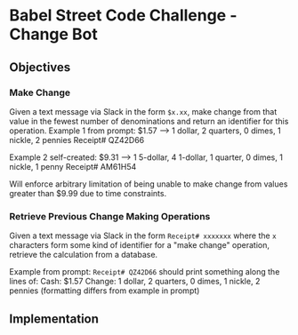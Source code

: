 # Babel Street Code Challenge -  Change Bot

## Objectives

### Make Change

Given a text message via Slack in the form `$x.xx`, make change from that value in the fewest number of denominations and return an identifier for this operation.
Example 1 from prompt:
    $1.57 --> 1 dollar, 2 quarters, 0 dimes, 1 nickle, 2 pennies
    Receipt# QZ42D66
    
Example 2 self-created:
    $9.31 --> 1 5-dollar, 4 1-dollar, 1 quarter, 0 dimes, 1 nickle, 1 penny
    Receipt# AM61H54

Will enforce arbitrary limitation of being unable to make change from values greater than $9.99 due to time constraints.

### Retrieve Previous Change Making Operations

Given a text message via Slack in the form `Receipt# xxxxxxx` where the `x` characters form some kind of identifier for a "make change" operation, retrieve the calculation from a database.

Example from prompt:
    `Receipt# QZ42D66` should print something along the lines of:
    Cash: $1.57
    Change: 1 dollar, 2 quarters, 0 dimes, 1 nickle, 2 pennies
    (formatting differs from example in prompt)
    
## Implementation